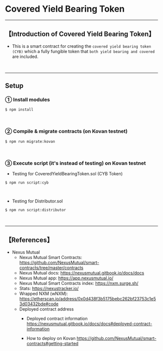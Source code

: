 # Covered Yield Bearing Token

***
## 【Introduction of Covered Yield Bearing Token】
- This is a smart contract for creating the `covered yield bearing token (CYB)` which a fully fungible token that `both yield bearing and covered` are included.

&nbsp;

***

## Setup
### ① Install modules
```
$ npm install
```

<br>

### ② Compile & migrate contracts (on Kovan testnet)
```
$ npm run migrate:kovan
```

<br>

### ③ Execute script (it's instead of testing) on Kovan testnet
- Testing for CoveredYieldBearingToken.sol (CYB Token)
```
$ npm run script:cyb
```

&nbsp;

- Testing for Distributor.sol
```
$ npm run script:distributor
```

&nbsp;

***

## 【References】
- Nexus Mutual
  - Nexus Mutual Smart Contracts: https://github.com/NexusMutual/smart-contracts/tree/master/contracts
  - Nexus Mutual docs: https://nexusmutual.gitbook.io/docs/docs
  - Nexus Mutual app: https://app.nexusmutual.io/ 
  - Nexus Mutual Smart Contracts index: https://nxm.surge.sh/ 
  - Stats: https://nexustracker.io/ 
  - Wrapped NXM (wNXM): https://etherscan.io/address/0x0d438f3b5175bebc262bf23753c1e53d03432bde#code
  - Deployed contract address
    - Deployed contract information
      https://nexusmutual.gitbook.io/docs/docs#deployed-contract-information

    - How to deploy on Kovan
      https://github.com/NexusMutual/smart-contracts#getting-started
